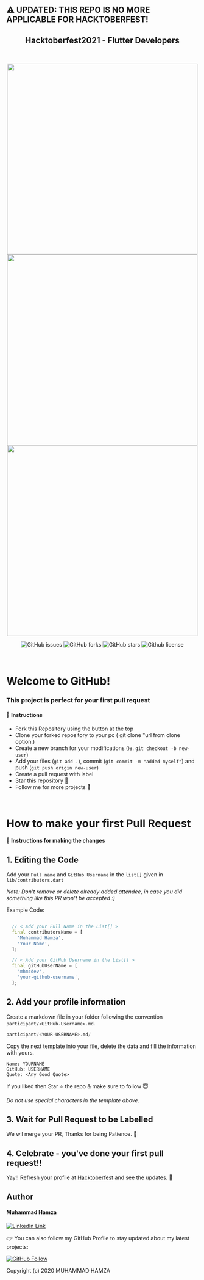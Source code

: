  ## ⚠️ UPDATED: THIS REPO IS NO MORE APPLICABLE FOR HACKTOBERFEST!

<h2 align='center'>Hacktoberfest2021 - Flutter Developers</h2>

<br>
<p align="center">
<img src="https://user-images.githubusercontent.com/43790152/135702736-928b134a-0299-4fee-b9da-e6720bbe53d6.jpeg" height=500>
<img src="https://user-images.githubusercontent.com/43790152/135702741-26502c41-af60-499c-9464-349044eda7d6.jpeg" height=500>
<img src="https://user-images.githubusercontent.com/43790152/135703199-4dea77e1-810e-4bbe-a9b9-4569f3d822a6.gif" height=500>
</p>

<p align="center">
   <img alt="GitHub issues" src="https://img.shields.io/github/issues/m-hamzashakeel/Hacktoberfest-Flutter"></a>
   <img alt="GitHub forks" src="https://img.shields.io/github/issues/m-hamzashakeel/Hacktoberfest-Flutter"></a>
   <img alt="GitHub stars" src="https://img.shields.io/github/stars/m-hamzashakeel/Hacktoberfest-Flutter"></a>
   <img alt="Github license" src="https://img.shields.io/github/license/m-hamzashakeel/Hacktoberfest-Flutter"></a>
</p>
<br>

# Welcome to GitHub!

### This project is perfect for your first pull request

#### 📝 Instructions

- Fork this Repository using the button at the top
- Clone your forked repository to your pc ( git clone "url from clone option.)
- Create a new branch for your modifications (ie. `git checkout -b new-user`)
- Add your files (`git add .`), commit (`git commit -m "added myself"`) and push (`git push origin new-user`)
- Create a pull request with label
- Star this repository 🌟
- Follow me for more projects 💙

<br>

# How to make your first Pull Request

#### 📜 Instructions for making the changes
## 1. Editing the Code

Add your `Full name` and `GitHub Username` in the `list[]` given in `lib/contributors.dart`

*Note: Don't remove or delete already added attendee, in case you did something like this PR won't be accepted :)*

Example Code:
```dart

  // < Add your Full Name in the List[] >
  final contributorsName = [
    'Muhammad Hamza',
    'Your Name',
  ];

  // < Add your GitHub Username in the List[] >
  final gitHubUserName = [
    'mhmzdev',
    'your-github-username',
  ];

```


## 2. Add your profile information

Create a markdown file in your folder following the convention `participant/<GitHub-Username>.md`.

```dart
participant/<YOUR-USERNAME>.md/
```

Copy the next template into your file, delete the data and fill the information with yours.

```
Name: YOURNAME
GitHub: USERNAME
Quote: <Any Good Quote>
```

If you liked then Star ⭐ the repo & make sure to follow 😇

_Do not use special characters in the template above._

## 3. Wait for Pull Request to be Labelled
We wil merge your PR, Thanks for being Patience. 🙏

## 4. Celebrate - you've done your first pull request!!
Yay!! Refresh your profile at <a href="https://hacktoberfest.digitalocean.com/">Hacktoberfest</a> and see the updates. 🎉

## Author

#### Muhammad Hamza
[![LinkedIn Link](https://img.shields.io/badge/Connect-Hamza-blue.svg?logo=linkedin&longCache=true&style=social&label=Connect
)](https://www.linkedin.com/in/mhmzdev)

👉 You can also follow my GitHub Profile to stay updated about my latest projects:

[![GitHub Follow](https://img.shields.io/badge/Connect-Hamza-blue.svg?logo=Github&longCache=true&style=social&label=Follow)](https://github.com/mhmzdev)

Copyright (c) 2020 MUHAMMAD HAMZA
